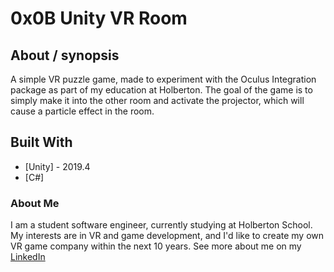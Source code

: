 # 0x0B Unity VR Room

## About / synopsis
A simple VR puzzle game, made to experiment with the Oculus Integration package as part of my education at Holberton. The goal of the game is to simply make it into the other room and activate the projector, which will cause a particle effect in the room.

## Built With

* [Unity] - 2019.4
* [C#]

### About Me
I am a student software engineer, currently studying at Holberton School. My interests are in VR and game development, and I'd like to create my own VR game company within the next 10 years. See more about me on my [LinkedIn](https://www.linkedin.com/in/brett-davis-132916155/)
